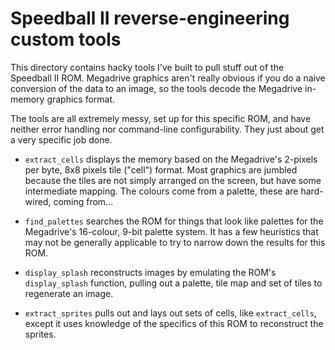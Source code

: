# Speedball II reverse-engineering custom tools

This directory contains hacky tools I've built to pull stuff out of
the Speedball II ROM. Megadrive graphics aren't really obvious if you
do a naive conversion of the data to an image, so the tools decode the
Megadrive in-memory graphics format.

The tools are all extremely messy, set up for this specific ROM, and
have neither error handling nor command-line configurability. They
just about get a very specific job done.

 * `extract_cells` displays the memory based on the Megadrive's
   2-pixels per byte, 8x8 pixels tile ("cell") format. Most graphics
   are jumbled because the tiles are not simply arranged on the
   screen, but have some intermediate mapping. The colours come from a
   palette, these are hard-wired, coming from...

 * `find_palettes` searches the ROM for things that look like palettes
   for the Megadrive's 16-colour, 9-bit palette system. It has a few
   heuristics that may not be generally applicable to try to narrow
   down the results for this ROM.

 * `display_splash` reconstructs images by emulating the ROM's
   `display_splash` function, pulling out a palette, tile map and set
   of tiles to regenerate an image.

 * `extract_sprites` pulls out and lays out sets of cells, like
   `extract_cells`, except it uses knowledge of the specifics of this
   ROM to reconstruct the sprites.
